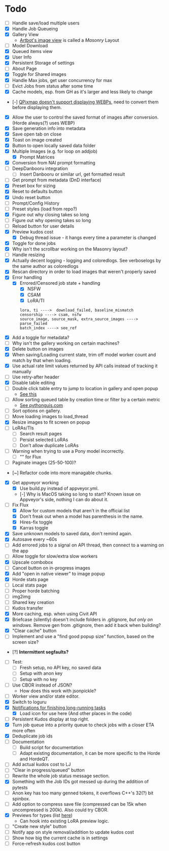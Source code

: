 # Todo

- [ ] Handle save/load multiple users
- [x] Handle Job Queueing
- [x] Gallery View
  - [Artbot's image view](https://tinybots.net/artbot/images) is called a *Masonry* Layout
- [ ] Model Download
- [x] Queued items view
- [x] User Info
- [x] Persistent Storage of settings
- [ ] About Page
- [x] Toggle for Shared images
- [x] Handle Max jobs, get user concurrency for max
- [ ] Evict Jobs from status after some time
- [x] Cache models, esp. from GH as it's larger and less likely to change
- [-] [QPixmap doesn't support displaying WEBPs](https://doc.qt.io/qtforpython-6/PySide6/QtGui/QPixmap.html#reading-and-writing-image-files), need to convert them before displaying them.
- [x] Allow the user to control the saved format of images after conversion. (Horde always(?) uses WEBP)
- [x] Save generation info into metadata
- [x] Save open tab on close
- [x] Toast on image created
- [x] Button to open locally saved data folder
- [x] Multiple Images (e.g. for loop on addjob)
  - [x] Prompt Matrices
- [x] Conversion from NAI prompt formatting
- [ ] DeepDanbooru integration
  - [ ] Insert Danbooru or similar url, get formatted result
- [ ] Get prompt from metadata (DnD interface)
- [x] Preset box for sizing
- [x] Reset to defaults button
- [x] Undo reset button
- [ ] Prompt/Config History
- [ ] Preset styles (load from repo?)
- [x] Figure out why closing takes so long
- [ ] Figure out why opening takes so long
- [ ] Reload button for user details
- [x] Preview kudos cost
  - [x] Debug thread issue - it hangs every time a parameter is changed
- [x] Toggle for done jobs
- [x] Why isn't the scrollbar working on the Masonry layout?
- [ ] Handle resizing
- [x] Actually decent logging - logging and coloredlogs. See verboselogs by the same author as coloredlogs
- [x] Rescan directory in order to load images that weren't properly saved
- [x] Error handling
  - [x] Errored/Censored job state + handling
    - [x] NSFW
    - [x] CSAM
    - [x] LoRA/TI

    ```
    lora, ti ---->  download_failed, baseline_mismatch
    censorship ----> csam, nsfw
    source_image, source_mask, extra_source_images ---->  parse_failed
    batch_index ----> see_ref
    ```

- [x] Add a toggle for metadata?
- [ ] Why isn't the gallery working on certain machines?
- [x] Delete button on images
- [x] When saving/Loading current state, trim off model worker count and match by that when loading.
- [x] Use actual rate limit values returned by API calls instead of tracking it manually
- [ ] Use retry-after header
- [x] Disable table editing
- [ ] Double click table entry to jump to location in gallery and open popup
  - [See this](https://stackoverflow.com/questions/4324005/how-to-detect-doubleclick-in-qtableview)
- [ ] Allow sorting queued table by creation time or filter by a certain metric
  - [See pythonguis.com](https://www.pythonguis.com/tutorials/pyqt6-qtableview-modelviews-numpy-pandas/)
- [ ] Sort options on gallery.
- [ ] Move loading images to load_thread
- [x] Resize images to fit screen on popup
- [ ] LoRAs/TIs
  - [ ] Search result pages
  - [ ] Persist selected LoRAs
  - [ ] Don't allow duplicate LoRAs
- [ ] Warning when trying to use a Pony model incorrectly.
  - [ ] "" for Flux
- [ ] Paginate images (25-50-100)?
- [~] Refactor code into more managable chunks.
- [x] Get appveyor working
  - [x] Use build.py instead of appveyor.yml.
  - [-] Why is MacOS taking so long to start?
    Known issue on Appveyor's side, nothing I can do about it.
- [ ] Fix Flux
  - [x] Allow for custom models that aren't in the official list
  - [x] Don't freak out when a model has parenthesis in the name.
  - [x] Hires-fix toggle
  - [x] Karras toggle
- [x] Save unknown models to saved data, don't remind again.
- [x] Autosave every ~60s
- [ ] Add errored jobs to a signal on API thread, then connect to a warning on the app
- [ ] Allow toggle for slow/extra slow workers
- [x] Upscale combobox
- [ ] Cancel button on in-progress images
- [x] Add "open in native viewer" to image popup
- [x] Horde stats page
- [ ] Local stats page
- [ ] Proper horde batching
- [ ] img2img
- [ ] Shared key creation
- [ ] Kudos transfer
- [x] More caching, esp. when using Civit API
- [x] Briefcase (silently) doesn't include folders in .gitignore, *but only on windows*. Remove gen from .gitignore, then add it back when building?
- [x] "Clear cache" button
- [ ] Implement and use a "find good popup size" function, based on the screen size?
- [?] **Intermittent segfaults?**
- [ ] Test:
  - [ ] Fresh setup, no API key, no saved data
  - [ ] Setup with anon key
  - [ ] Setup with no key
- [ ] Use CBOR instead of JSON?
  - How does this work with jsonpickle?
- [ ] Worker view and/or state editor.
- [x] Switch to loguru
- [x] [Notifications for finishing long-running tasks](https://doc.qt.io/qtforpython-6.6/PySide6/QtWidgets/QSystemTrayIcon.html)
  - [x] Load icon for use here (And other places in the code)
- [ ] Persistent Kudos display at top right.
- [x] Turn job queue into a priority queue to check jobs with a closer ETA more often
- [x] Deduplicate job ids
- [ ] Documentation
  - [ ] Build script for documentation
  - [ ] Adapt existing documentation, it can be more specific to the Horde and HordeQT.
- [ ] Add actual kudos cost to LJ
- [ ] "Clear in progress/queued" button
- [ ] Rewrite the whole job status message section.
- [x] Something with the Job IDs got messed up during the addition of pytests
- [ ] Anon key has too many genned tokens, it overflows C++'s 32(?) bit spinbox.
- [ ] Add option to compress save file (compressed can be 15k when uncompressed is 200k). Also could try CBOR.
- [x] Previews for types (list [here](https://github.com/amiantos/AI-Horde-Styles-Previews/blob/main/previews.json))
  - Can hook into existing LoRA preview logic.
- [ ] "Create new style" button
- [ ] Notify app on style removal/addition to update kudos cost
- [ ] Show how big the current cache is in settings
- [ ] Force-refresh kudos cost button
